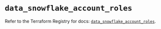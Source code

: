 # `data_snowflake_account_roles`

Refer to the Terraform Registry for docs: [`data_snowflake_account_roles`](https://registry.terraform.io/providers/snowflake-labs/snowflake/0.100.0/docs/data-sources/account_roles).
